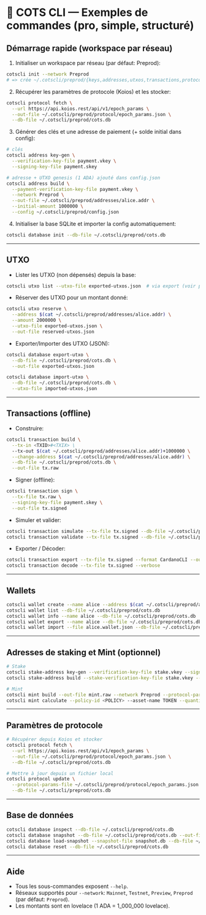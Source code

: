 # 🏁 COTS CLI — Exemples de commandes (pro, simple, structuré)

## Démarrage rapide (workspace par réseau)

1) Initialiser un workspace par réseau (par défaut: Preprod):

```bash
cotscli init --network Preprod
# => crée ~/.cotscli/preprod/{keys,addresses,utxos,transactions,protocol,scripts} + config.json
```

2) Récupérer les paramètres de protocole (Koios) et les stocker:

```bash
cotscli protocol fetch \
  --url https://api.koios.rest/api/v1/epoch_params \
  --out-file ~/.cotscli/preprod/protocol/epoch_params.json \
  --db-file ~/.cotscli/preprod/cots.db
```

3) Générer des clés et une adresse de paiement (+ solde initial dans config):

```bash
# clés
cotscli address key-gen \
  --verification-key-file payment.vkey \
  --signing-key-file payment.skey

# adresse + UTXO genesis (1 ADA) ajouté dans config.json
cotscli address build \
  --payment-verification-key-file payment.vkey \
  --network Preprod \
  --out-file ~/.cotscli/preprod/addresses/alice.addr \
  --initial-amount 1000000 \
  --config ~/.cotscli/preprod/config.json
```

4) Initialiser la base SQLite et importer la config automatiquement:

```bash
cotscli database init --db-file ~/.cotscli/preprod/cots.db
```

---

## UTXO

- Lister les UTXO (non dépensés) depuis la base:

```bash
cotscli utxo list --utxo-file exported-utxos.json  # via export (voir plus bas)
```

- Réserver des UTXO pour un montant donné:

```bash
cotscli utxo reserve \
  --address $(cat ~/.cotscli/preprod/addresses/alice.addr) \
  --amount 2000000 \
  --utxo-file exported-utxos.json \
  --out-file reserved-utxos.json
```

- Exporter/Importer des UTXO (JSON):

```bash
cotscli database export-utxo \
  --db-file ~/.cotscli/preprod/cots.db \
  --out-file exported-utxos.json

cotscli database import-utxo \
  --db-file ~/.cotscli/preprod/cots.db \
  --utxo-file imported-utxos.json
```

---

## Transactions (offline)

- Construire:

```bash
cotscli transaction build \
  --tx-in <TXID>#<TXIX> \
  --tx-out $(cat ~/.cotscli/preprod/addresses/alice.addr)+1000000 \
  --change-address $(cat ~/.cotscli/preprod/addresses/alice.addr) \
  --db-file ~/.cotscli/preprod/cots.db \
  --out-file tx.raw
```

- Signer (offline):

```bash
cotscli transaction sign \
  --tx-file tx.raw \
  --signing-key-file payment.skey \
  --out-file tx.signed
```

- Simuler et valider:

```bash
cotscli transaction simulate --tx-file tx.signed --db-file ~/.cotscli/preprod/cots.db
cotscli transaction validate --tx-file tx.signed --db-file ~/.cotscli/preprod/cots.db
```

- Exporter / Décoder:

```bash
cotscli transaction export --tx-file tx.signed --format CardanoCLI --out-file tx.cli
cotscli transaction decode --tx-file tx.signed --verbose
```

---

## Wallets

```bash
cotscli wallet create --name alice --address $(cat ~/.cotscli/preprod/addresses/alice.addr) --db-file ~/.cotscli/preprod/cots.db
cotscli wallet list --db-file ~/.cotscli/preprod/cots.db
cotscli wallet info --name alice --db-file ~/.cotscli/preprod/cots.db
cotscli wallet export --name alice --db-file ~/.cotscli/preprod/cots.db --file alice.wallet.json
cotscli wallet import --file alice.wallet.json --db-file ~/.cotscli/preprod/cots.db
```

---

## Adresses de staking et Mint (optionnel)

```bash
# Stake
cotscli stake-address key-gen --verification-key-file stake.vkey --signing-key-file stake.skey
cotscli stake-address build --stake-verification-key-file stake.vkey --network Preprod --out-file stake.addr

# Mint
cotscli mint build --out-file mint.raw --network Preprod --protocol-params-file ~/.cotscli/preprod/protocol/epoch_params.json
cotscli mint calculate --policy-id <POLICY> --asset-name TOKEN --quantity 100 --protocol-params-file ~/.cotscli/preprod/protocol/epoch_params.json
```

---

## Paramètres de protocole

```bash
# Récupérer depuis Koios et stocker
cotscli protocol fetch \
  --url https://api.koios.rest/api/v1/epoch_params \
  --out-file ~/.cotscli/preprod/protocol/epoch_params.json \
  --db-file ~/.cotscli/preprod/cots.db

# Mettre à jour depuis un fichier local
cotscli protocol update \
  --protocol-params-file ~/.cotscli/preprod/protocol/epoch_params.json \
  --db-file ~/.cotscli/preprod/cots.db
```

---

## Base de données

```bash
cotscli database inspect --db-file ~/.cotscli/preprod/cots.db
cotscli database snapshot --db-file ~/.cotscli/preprod/cots.db --out-file snapshot.db
cotscli database load-snapshot --snapshot-file snapshot.db --db-file ~/.cotscli/preprod/cots.db
cotscli database reset --db-file ~/.cotscli/preprod/cots.db
```

---

## Aide

- Tous les sous-commandes exposent `--help`.
- Réseaux supportés pour `--network`: `Mainnet`, `Testnet`, `Preview`, `Preprod` (par défaut: `Preprod`).
- Les montants sont en lovelace (1 ADA = 1_000_000 lovelace).

